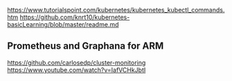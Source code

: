 https://www.tutorialspoint.com/kubernetes/kubernetes_kubectl_commands.htm
https://github.com/knrt10/kubernetes-basicLearning/blob/master/readme.md

## Prometheus and Graphana for ARM 
https://github.com/carlosedp/cluster-monitoring
https://www.youtube.com/watch?v=IafVCHkJbtI

